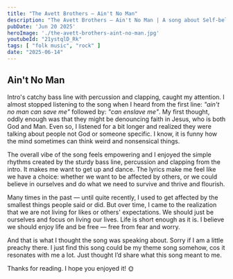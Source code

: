 ```yaml
---
title: "The Avett Brothers — Ain't No Man"
description: "The Avett Brothers — Ain't No Man | A song about Self-belief "
pubDate: 'Jun 20 2025'
heroImage: './the-avett-brothers-aint-no-man.jpg'
youtubeId: "21ystqlD_Rk"
tags: [ "folk music", "rock" ]
date: "2025-06-14"
---
```


## Ain't No Man

Intro's catchy bass line with percussion and clapping, caught my attention. I almost stopped listening to the song
when I heard from the first line: *"ain't no man can save me"* followed by: *"can enslave me"*. My first thought, oddly
enough was that they might be denouncing faith in Jesus, who is both God and Man. Even so, I listened for a bit longer
and realized they were talking about people not God or someone specific. I know, it is funny how the mind sometimes can
think
weird and nonsensical things.

The overall vibe of the song feels empowering and I enjoyed the simple rhythms created by the sturdy bass line,
percussion and clapping from the intro. It makes me want to get up and dance. The lyrics make me feel like we have a
choice: whether we want to be affected by others, or we could believe in ourselves and do what we need to survive
and thrive and flourish.

Many times in the past — until quite recently, I used to get affected by the smallest things people said or did. But
over time, I
came to
the
realization that we are not living for likes or others' expectations. We should just be ourselves and focus on
living our lives. Life is short enough as it is. I believe we should enjoy life and be free — free from fear and worry.

And that is what I thought the song was speaking about. Sorry if I am a little preachy there. I just find this song
could be my theme song somehow, cos it resonates with me a lot. Just thought I’d share what this song meant to me.

Thanks for reading. I hope you enjoyed it! 🌞 
